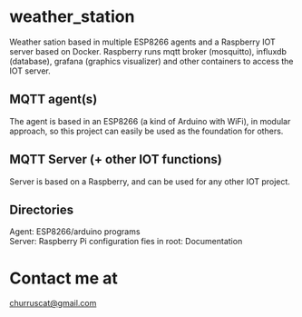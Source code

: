 # weather_station
Weather sation based in multiple ESP8266 agents and a Raspberry IOT server based on Docker. 
Raspberry runs mqtt broker (mosquitto), influxdb (database), grafana (graphics visualizer) and other containers to access the IOT server.
## MQTT agent(s)
The agent is based in an ESP8266 (a kind of Arduino with WiFi), in modular approach, so this project can easily be used as the foundation for others.
## MQTT Server (+ other IOT functions)
Server is based on a Raspberry, and can be used for any other IOT project.
## Directories
Agent: ESP8266/arduino programs  
Server: Raspberry Pi configuration fies 
in root: Documentation   
# Contact me at
churruscat@gmail.com
